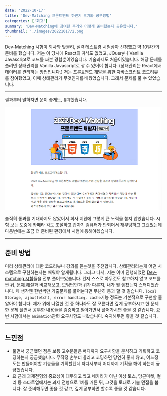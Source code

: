 ```yaml
---
date: '2022-10-17'
title: 'Dev-Matching 프론트앤드 하반기 후기와 공부방법'
categories: ['회고']
summary: 'Dev-Matching에 참여한 후기와 어떻게 준비했는지 공유합니다.'
thumbnail: './images/20221017/2.png'
---
```


Dev-Matching 시험이 퇴사와 맞물려, 실력 테스트겸 시험삼아 신청했고 약 10일간의 준비를 했습니다. 저는 이 당시에 React의 지식도 없었고, JQuery나 Vanilla Javascript로 코드를 짜본 경험뿐이였습니다. 기술과제도 처음이였습니다. 해당 문제를 풀려면 상태관리를 Vanilla Javascript로 짤 수 있어야 합니다. (상태관리는 React에서 데이터를 관리하는 방법입니다.) 저는 [프론트앤드 개발을 위한 자바스크립트 코드리뷰](https://school.programmers.co.kr/learn/courses/15244)를 참여했었고, 이때 상태관리가 무엇인지를 배웠었습니다. 그래서 문제를 풀 수 있었습니다.

---

결과부터 말하자면 운이 좋게도, `통과`했습니다.

![2022 Dev-Matching 프론트앤드 개발자 하반기-1](./images/20221017/1.png)

솔직히 통과를 기대하지도 않았어서 회사 지원에 그렇게 큰 노력을 쏟지 않았습니다. 시험 보는 도중에 카메라 각도 조절하고 갑자기 컴퓨터가 안되어서 재부팅하고 그랬었는데 다음번에는 조금 더 준비된 환경에서 시험에 응해야겠습니다.

---

## 준비 방법

미리 상태관리에 대한 코드리뷰나 강의를 듣는것을 추천합니다. 상태관리라는게 어떤 시스템으로 구현하는지는 배워야 알게됩니다. 그러고 나서, 저는 이미 진행되었던 [Dev-matching 시험](https://school.programmers.co.kr/skill_check_assignments)들을 전부 풀어보았습니다. 먼저 스스로 아무것도 참고하지 않고 코드를 짠 뒤, [문제 해설](https://prgms.tistory.com/53)과 비교해보고, 모범답안과 뭐가 다른지, 내가 뭘 놓쳤는지 스터디했습니다. 제 생각엔 한번씩만 기출문제를 풀어본다면 무난히 통과 할 것 같습니다. `local Storage, ajax(fetch), error handling, cache`기능 정도는 기본적으로 구현할 줄 알아야 합니다. 제가 위에 나열한 것 중 하나라도 잘 모른다면 깊게 공부하시고 한 문제 한 문제 풀면서 공부한 내용들을 검증하고 알아가면서 풀어가시면 좋을 것 같습니다. 요번 시험에서는 `animation`관련 요구사항도 나왔습니다. 숙지해두면 좋을 것 같습니다.

---

## 느낀점

- 풀면서 궁금했던 점은 보통 고수분들은 어디까지 요구사항을 분석하고 기획하고 코딩하는지 궁금했습니다. 무작정 손부터 올리고 코딩하면 당연히 좋지 않고, 어느정도는 만들어야할 기능들을 기획할텐데 어디서부터 어디까지 기획을 해야 하는지 궁금했습니다.
- 요 근래 과제전형의 중요성이 대두되고 있고 네카라가 아닌 이상 토스, 당근마켓, 컬리 등 스타트업에서는 과제 전형으로 1차를 거른 뒤, 그것을 토대로 기술 면접을 봅니다. 잘 준비해두면 좋을 것 같고, 깊게 공부하면 할수록 좋을 것 같습니다.
